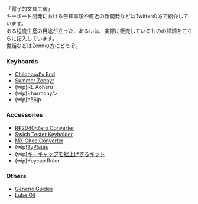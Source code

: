 「電子的文具工房」  
キーボード開発における告知事項や直近の新開発などはTwitterの方で紹介しています。  
ある程度生産の目途が立った、あるいは、実際に販売しているものの詳細をこちらに記入しています。  
裏話などはZennの方にどうぞ。

### Keyboards
- [Childhood's End](https://github.com/Cheena-gb/Childhood-s-End)
- [Summer Zephyr](https://github.com/Cheena-gb/Summer-Zephyr)
- (wip)RE Aoharu
- (wip)\<harmony/>
- (wip)h56jp

### Accessories
- [RP2040-Zero Converter](https://github.com/Cheena-gb/RP2040-Zero-Converter)
- [Swich Tester Keyholder](https://github.com/Cheena-gb/Switch-Tester-Keyholder)
- [MX Choc Converter](https://github.com/Cheena-gb/MX-Choc-Converter)
- (wip)[TyPlates](https://github.com/Cheena-gb/typlates)
- (wip)[キーキャップを裾上げするキット](https://github.com/Cheena-gb/miniskirt-kit)
- (wip)Keycap Ruler
  
### Others
- [Generic Guides](https://github.com/Cheena-gb/generic-guides)
- [Lube Oil](https://github.com/Cheena-gb/lube)
